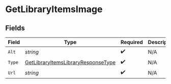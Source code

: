 # GetLibraryItemsImage


## Fields

| Field                                                                                             | Type                                                                                              | Required                                                                                          | Description                                                                                       | Example                                                                                           |
| ------------------------------------------------------------------------------------------------- | ------------------------------------------------------------------------------------------------- | ------------------------------------------------------------------------------------------------- | ------------------------------------------------------------------------------------------------- | ------------------------------------------------------------------------------------------------- |
| `Alt`                                                                                             | *string*                                                                                          | :heavy_check_mark:                                                                                | N/A                                                                                               | Episode 1                                                                                         |
| `Type`                                                                                            | [GetLibraryItemsLibraryResponseType](../../Models/Requests/GetLibraryItemsLibraryResponseType.md) | :heavy_check_mark:                                                                                | N/A                                                                                               | background                                                                                        |
| `Url`                                                                                             | *string*                                                                                          | :heavy_check_mark:                                                                                | N/A                                                                                               | /library/metadata/45521/thumb/1644710589                                                          |